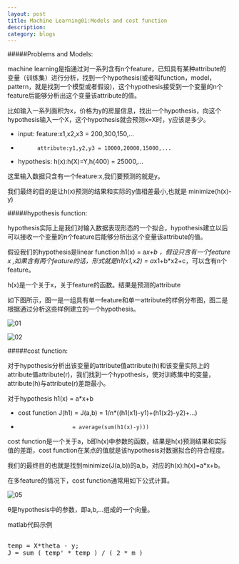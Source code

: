 ```yaml
---
layout: post
title: Machine Learning01:Models and cost function
description: 
category: blogs
---
```


#####Problems and Models:

machine learning是指通过对一系列含有n个feature，已知具有某种attribute的变量（训练集）进行分析，找到一个hypothesis(或者叫function，model，pattern，就是找到一个模型或者假设)，这个hypothesis接受到一个变量的n个feature后能够分析出这个变量该attribute的值。

比如输入一系列面积为x，价格为y的房屋信息，找出一个hypothesis，向这个hypothesis输入一个X，这个hypothesis就会预测x=X时，y应该是多少。

* input:	feature:x1,x2,x3 = 200,300,150,...
*			attribute:y1,y2,y3 = 10000,20000,15000,...

* hypothesis:	h(x):h(X)=Y,h(400) = 25000,...

这里输入数据只含有一个feature:x,我们要预测的就是y。

我们最终的目的是让h(x)预测的结果和实际的y值相差最小,也就是 minimize(h(x)-y)



#####hypothesis function:

hypothesis实际上是我们对输入数据表现形态的一个拟合，hypothesis建立以后可以接收一个变量的n个feature后能够分析出这个变量该attribute的值。

假设我们的hypothesis是linear function:h1(x) = a*x+b  ，假设只含有一个feature x ,如果含有两个feature的话，形式就是h1(x1,x2) = a*x1+b*x2+c，可以含有n个feature。

h(x)是一个关于x，关于feature的函数。结果是预测的attribute

如下图所示，图一是一组具有单一feature和单一attribute的样例分布图，图二是根据通过分析这些样例建立的一个hypothesis。

![01](http://picturereq.herokuapp.com/images/coursera/ml_01.png)

![02](http://picturereq.herokuapp.com/images/coursera/ml_02.png)

#####cost function:

对于hypothesis分析出该变量的attribute值attribute(h)和该变量实际上的attribute值attribute(r)，我们找到一个hypothesis，使对训练集中的变量，attribute(h)与attribute(r)差距最小。

对于hypothesis h1(x) = a*x+b 

* cost function J(h1) = J(a,b) = 1/n*((h1(x1)-y1)+(h1(x2)-y2)+...)
* 					   = average(sum(h1(x)-y)))
					 
cost function是一个关于a，b即h(x)中参数的函数，结果是h(x)预测结果和实际值的差距，cost function在某点的值就是该hypothesis对数据拟合的符合程度。

我们的最终目的也就是找到minimize(J(a,b))的a,b，对应的h(x):h(x)=a*x+b。

在多feature的情况下，cost function通常用如下公式计算。

![05](http://picturereq.herokuapp.com/images/coursera/ml_05.png)

θ是hypothesis中的参数，即a,b,...组成的一个向量。

matlab代码示例

<pre>

temp = X*theta - y;
J = sum ( temp' * temp ) / ( 2 * m )

</pre>